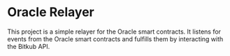 # Oracle Relayer

This project is a simple relayer for the Oracle smart contracts. It listens for events from the Oracle smart contracts and fulfills them by interacting with the Bitkub API.
